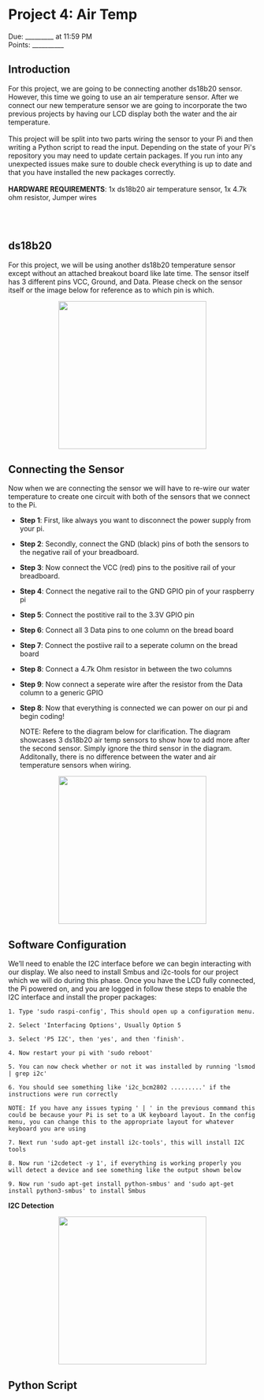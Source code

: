 
# Project 4: Air Temp
Due: _________ at 11:59 PM <br>
Points: __________


## Introduction
For this project, we are going to be connecting another ds18b20 sensor. However, this time we going to use an air temperature sensor. After we connect our new temperature sensor we are going to incorporate the two previous projects by having our LCD display both the water and the air temperature.
<br><br>
This project will be split into two parts wiring the sensor to your Pi and then writing a Python script to read the input. Depending on the state of your Pi's repository you may need to update certain packages. If you run into any unexpected issues make sure to double check everything is up to date and that you have installed the new packages correctly.
<br><br>
**HARDWARE REQUIREMENTS**: 1x ds18b20 air temperature sensor, 1x 4.7k ohm resistor, Jumper wires


<br><br>
## ds18b20
For this project, we will be using another ds18b20 temperature sensor except without an attached breakout board like late time. The sensor itself has 3 different pins VCC, Ground, and Data. Please check on the sensor itself or the image below for reference as to which pin is which.
<p align="center">
  <img src="https://github.com/brhn-4/INTAG-RasPi-Modules/assets/71796616/34c08cea-4f2f-4dc3-9ff2-2082bd733bc4" width="300" />
</p>



## Connecting the Sensor

Now when we are connecting the sensor we will have to re-wire our water temperature to create one circuit with both of the sensors that we connect to the Pi. 


- **Step 1**: First, like always you want to disconnect the power supply from your pi.
- **Step 2**: Secondly, connect the GND (black) pins of both the sensors to the negative rail of your breadboard. 
- **Step 3**: Now connect the VCC (red) pins to the positive rail of your breadboard.
- **Step 4**: Connect the negative rail to the GND GPIO pin of your raspberry pi
- **Step 5**: Connect the postitive rail to the 3.3V GPIO pin
- **Step 6**: Connect all 3 Data pins to one column on the bread board
- **Step 7**: Connect the postiive rail to a seperate column on the bread board
- **Step 8**: Connect a 4.7k Ohm resistor in between the two columns
- **Step 9**: Now connect a seperate wire after the resistor from the Data column to a generic GPIO
- **Step 8**: Now that everything is connected we can power on our pi and begin coding!

  NOTE: Refere to the diagram below for clarification. The diagram showcases 3 ds18b20 air temp sensors to show how to add more after the second sensor. Simply ignore the third sensor in the diagram. Additonally, there is no difference between the water and air temperature sensors when wiring.

<p align="center">
  <img src="https://github.com/brhn-4/INTAG-RasPi-Modules/assets/71796616/dc11e5aa-390a-4002-ba7b-10a9567da1cf" width="300" />
</p>


## Software Configuration

We’ll need to enable the I2C interface before we can begin interacting with our display. We also need to install Smbus and i2c-tools for our project which we will do during this phase. Once you have the LCD fully connected, the Pi powered on, and you are logged in follow these steps to enable the I2C interface and install the proper packages:

```
1. Type 'sudo raspi-config', This should open up a configuration menu.

2. Select 'Interfacing Options', Usually Option 5 

3. Select 'P5 I2C', then 'yes', and then 'finish'.   

4. Now restart your pi with 'sudo reboot'

5. You can now check whether or not it was installed by running 'lsmod | grep i2c'

6. You should see something like 'i2c_bcm2802 .........' if the instructions were run correctly

NOTE: If you have any issues typing ' | ' in the previous command this could be because your Pi is set to a UK keyboard layout. In the config menu, you can change this to the appropriate layout for whatever keyboard you are using

7. Next run 'sudo apt-get install i2c-tools', this will install I2C tools

8. Now run 'i2cdetect -y 1', if everything is working properly you will detect a device and see something like the output shown below

9. Now run 'sudo apt-get install python-smbus' and 'sudo apt-get install python3-smbus' to install Smbus
```
**I2C Detection**
<p align="center">
  <img src="https://github.com/brhn-4/INTAG-RasPi-Modules/assets/71796616/9bc39931-da31-4c94-9696-aab6f768fdc7" width="300" />
</p>



## Python Script























